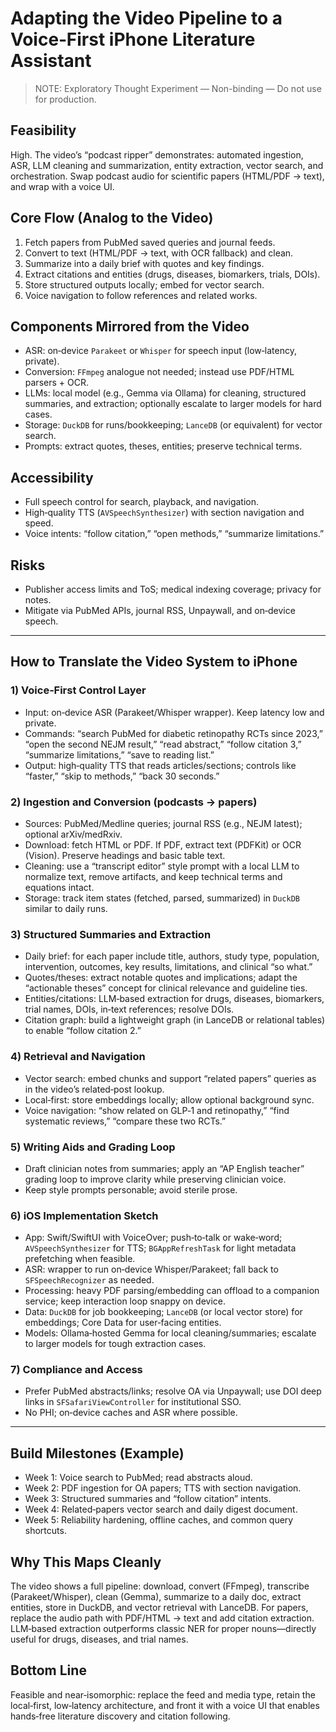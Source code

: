 # Adapting the Video Pipeline to a Voice‑First iPhone Literature Assistant

> NOTE: Exploratory Thought Experiment — Non-binding — Do not use for production.

## Feasibility
High. The video’s “podcast ripper” demonstrates: automated ingestion, ASR, LLM cleaning and summarization, entity extraction, vector search, and orchestration. Swap podcast audio for scientific papers (HTML/PDF → text), and wrap with a voice UI.

## Core Flow (Analog to the Video)
1) Fetch papers from PubMed saved queries and journal feeds.
2) Convert to text (HTML/PDF → text, with OCR fallback) and clean.
3) Summarize into a daily brief with quotes and key findings.
4) Extract citations and entities (drugs, diseases, biomarkers, trials, DOIs).
5) Store structured outputs locally; embed for vector search.
6) Voice navigation to follow references and related works.

## Components Mirrored from the Video
- ASR: on‑device `Parakeet` or `Whisper` for speech input (low‑latency, private).
- Conversion: `FFmpeg` analogue not needed; instead use PDF/HTML parsers + OCR.
- LLMs: local model (e.g., Gemma via Ollama) for cleaning, structured summaries, and extraction; optionally escalate to larger models for hard cases.
- Storage: `DuckDB` for runs/bookkeeping; `LanceDB` (or equivalent) for vector search.
- Prompts: extract quotes, theses, entities; preserve technical terms.

## Accessibility
- Full speech control for search, playback, and navigation.
- High‑quality TTS (`AVSpeechSynthesizer`) with section navigation and speed.
- Voice intents: “follow citation,” “open methods,” “summarize limitations.”

## Risks
- Publisher access limits and ToS; medical indexing coverage; privacy for notes.
- Mitigate via PubMed APIs, journal RSS, Unpaywall, and on‑device speech.

---

## How to Translate the Video System to iPhone

### 1) Voice‑First Control Layer
- Input: on‑device ASR (Parakeet/Whisper wrapper). Keep latency low and private.
- Commands: “search PubMed for diabetic retinopathy RCTs since 2023,” “open the second NEJM result,” “read abstract,” “follow citation 3,” “summarize limitations,” “save to reading list.”
- Output: high‑quality TTS that reads articles/sections; controls like “faster,” “skip to methods,” “back 30 seconds.”

### 2) Ingestion and Conversion (podcasts → papers)
- Sources: PubMed/Medline queries; journal RSS (e.g., NEJM latest); optional arXiv/medRxiv.
- Download: fetch HTML or PDF. If PDF, extract text (PDFKit) or OCR (Vision). Preserve headings and basic table text.
- Cleaning: use a “transcript editor” style prompt with a local LLM to normalize text, remove artifacts, and keep technical terms and equations intact.
- Storage: track item states (fetched, parsed, summarized) in `DuckDB` similar to daily runs.

### 3) Structured Summaries and Extraction
- Daily brief: for each paper include title, authors, study type, population, intervention, outcomes, key results, limitations, and clinical “so what.”
- Quotes/theses: extract notable quotes and implications; adapt the “actionable theses” concept for clinical relevance and guideline ties.
- Entities/citations: LLM‑based extraction for drugs, diseases, biomarkers, trial names, DOIs, in‑text references; resolve DOIs.
- Citation graph: build a lightweight graph (in LanceDB or relational tables) to enable “follow citation 2.”

### 4) Retrieval and Navigation
- Vector search: embed chunks and support “related papers” queries as in the video’s related‑post lookup.
- Local‑first: store embeddings locally; allow optional background sync.
- Voice navigation: “show related on GLP‑1 and retinopathy,” “find systematic reviews,” “compare these two RCTs.”

### 5) Writing Aids and Grading Loop
- Draft clinician notes from summaries; apply an “AP English teacher” grading loop to improve clarity while preserving clinician voice.
- Keep style prompts personable; avoid sterile prose.

### 6) iOS Implementation Sketch
- App: Swift/SwiftUI with VoiceOver; push‑to‑talk or wake‑word; `AVSpeechSynthesizer` for TTS; `BGAppRefreshTask` for light metadata prefetching when feasible.
- ASR: wrapper to run on‑device Whisper/Parakeet; fall back to `SFSpeechRecognizer` as needed.
- Processing: heavy PDF parsing/embedding can offload to a companion service; keep interaction loop snappy on device.
- Data: `DuckDB` for job bookkeeping; `LanceDB` (or local vector store) for embeddings; Core Data for user‑facing entities.
- Models: Ollama‑hosted Gemma for local cleaning/summaries; escalate to larger models for tough extraction cases.

### 7) Compliance and Access
- Prefer PubMed abstracts/links; resolve OA via Unpaywall; use DOI deep links in `SFSafariViewController` for institutional SSO.
- No PHI; on‑device caches and ASR where possible.

---

## Build Milestones (Example)
- Week 1: Voice search to PubMed; read abstracts aloud.
- Week 2: PDF ingestion for OA papers; TTS with section navigation.
- Week 3: Structured summaries and “follow citation” intents.
- Week 4: Related‑papers vector search and daily digest document.
- Week 5: Reliability hardening, offline caches, and common query shortcuts.

## Why This Maps Cleanly
The video shows a full pipeline: download, convert (FFmpeg), transcribe (Parakeet/Whisper), clean (Gemma), summarize to a daily doc, extract entities, store in DuckDB, and vector retrieval with LanceDB. For papers, replace the audio path with PDF/HTML → text and add citation extraction. LLM‑based extraction outperforms classic NER for proper nouns—directly useful for drugs, diseases, and trial names.

## Bottom Line
Feasible and near‑isomorphic: replace the feed and media type, retain the local‑first, low‑latency architecture, and front it with a voice UI that enables hands‑free literature discovery and citation following.

